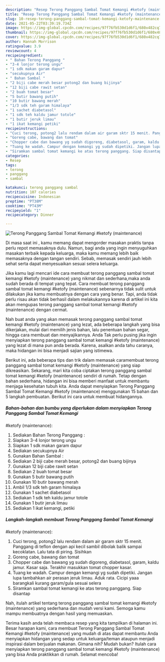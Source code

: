```yaml
---
description: "Resep Terong Panggang Sambal Tomat Kemangi #ketofy (maintenance) yang enak Untuk Jualan"
title: "Resep Terong Panggang Sambal Tomat Kemangi #ketofy (maintenance) yang enak Untuk Jualan"
slug: 10-resep-terong-panggang-sambal-tomat-kemangi-ketofy-maintenance-yang-enak-untuk-jualan
date: 2021-05-22T03:39:19.734Z
image: https://img-global.cpcdn.com/recipes/97f76fb530d1d6f1/680x482cq70/terong-panggang-sambal-tomat-kemangi-ketofy-maintenance-foto-resep-utama.jpg
thumbnail: https://img-global.cpcdn.com/recipes/97f76fb530d1d6f1/680x482cq70/terong-panggang-sambal-tomat-kemangi-ketofy-maintenance-foto-resep-utama.jpg
cover: https://img-global.cpcdn.com/recipes/97f76fb530d1d6f1/680x482cq70/terong-panggang-sambal-tomat-kemangi-ketofy-maintenance-foto-resep-utama.jpg
author: Hannah Morrison
ratingvalue: 3.9
reviewcount: 4
recipeingredient:
- " Bahan Terong Panggang "
- "3-4 lonjor terong ungu"
- "1 sdk makan garam dapur"
- "secukupnya Air"
- " Bahan Sambal "
- "2 biji cabe merah besar potong2 dan buang bijinya"
- "12 biji cabe rawit setan"
- "2 buah tomat besar"
- "5 butir bawang putih"
- "10 butir bawang merah"
- "1/3 sdk teh garam himalaya"
- "1 sachet diabetasol"
- "1 sdk teh kaldu jamur totole"
- "1 butir jeruk limau"
- "1 ikat kemangi petiki"
recipeinstructions:
- "Cuci terong, potong2 lalu rendam dalam air garam sktr 15 menit. Panggang di teflon dengan api kecil sambil dibolak balik sampai kecoklatan. Lalu tata di piring. Sisihkan"
- "Goreng cabe, bawang dan tomat"
- "Chopper cabe dan bawang yg sudah digoreng, diabetasol, garam, kaldu jamur. Kasar saja. Terakhir masukkan tomat chopper kasar."
- "Tuang ke wadah. Campur dengan kemangi yg sudah dipetiki. Jangan lupa tambahkan air perasan jeruk limau. Aduk rata. Cicipi yaaa barangkali kurang garam/gula sesuai selera"
- "Siramkan sambal tomat kemangi ke atas terong panggang. Siap disantap"
categories:
- Resep
tags:
- terong
- panggang
- sambal

katakunci: terong panggang sambal 
nutrition: 107 calories
recipecuisine: Indonesian
preptime: "PT38M"
cooktime: "PT43M"
recipeyield: "1"
recipecategory: Dinner

---
```



![Terong Panggang Sambal Tomat Kemangi
#ketofy (maintenance)](https://img-global.cpcdn.com/recipes/97f76fb530d1d6f1/680x482cq70/terong-panggang-sambal-tomat-kemangi-ketofy-maintenance-foto-resep-utama.jpg)

Di masa  saat ini , kamu memang dapat mengorder masakan praktis tanpa perlu repot memasaknya dulu. Namun, bagi anda yang ingin menyuguhkan masakan terbaik kepada keluarga, maka kamu memang lebih baik memasaknya dengan tangan sendiri. Sebab, memasak sendiri jauh lebih sehat serta dapat menyesuaikan sesuai selera keluarga.

Jika kamu lagi mencari ide cara membuat terong panggang sambal tomat kemangi
#ketofy (maintenance) yang nikmat dan sederhana,maka anda sudah berada di tempat yang tepat. Cara membuat terong panggang sambal tomat kemangi
#ketofy (maintenance)  sebenarnya tidak sulit untuk dilakukan jika kamu membuatnya dengan cara yang benar. Tapi, anda tidak perlu risau akan tidak berhasil dalam melakukannya 
karena di artikel ini kita akan mengupas terong panggang sambal tomat kemangi
#ketofy (maintenance) dengan cermat.  



Nah buat anda yang akan memasak terong panggang sambal tomat kemangi
#ketofy (maintenance) yang lezat, ada beberapa langkah yang bisa dikerjakan, mulai dari memilih jenis bahan, lalu penentuan bahan segar, hingga cara membuat dan menyajikannya. Anda Tak perlu pusing jika ingin menyiapkan terong panggang sambal tomat kemangi
#ketofy (maintenance) yang lezat di mana pun anda berada. Karena, asalkan anda  tahu caranya, maka hidangan ini bisa menjadi sajian yang istimewa.

Berikut ini, ada beberapa tips dan trik dalam memasak caramembuat terong panggang sambal tomat kemangi
#ketofy (maintenance) yang siap dikreasikan. Sekarang, mari kita coba ciptakan terong panggang sambal tomat kemangi
#ketofy (maintenance) sendiri di rumah. Tetap dengan bahan sederhana, hidangan ini bisa memberi manfaat untuk membantu menjaga kesehatan tubuh kita. Anda dapat menyiapkan Terong Panggang Sambal Tomat Kemangi
#ketofy (maintenance) menggunakan 15 bahan dan 5 langkah pembuatan. Berikut ini cara untuk membuat hidangannya.

<!--inarticleads1-->

##### Bahan-bahan dan bumbu yang diperlukan dalam menyiapkan Terong Panggang Sambal Tomat Kemangi
#ketofy (maintenance):

1. Sediakan  Bahan Terong Panggang :
1. Siapkan 3-4 lonjor terong ungu
1. Siapkan 1 sdk makan garam dapur
1. Sediakan secukupnya Air
1. Gunakan  Bahan Sambal :
1. Sediakan 2 biji cabe merah besar, potong2 dan buang bijinya
1. Gunakan 12 biji cabe rawit setan
1. Sediakan 2 buah tomat besar
1. Gunakan 5 butir bawang putih
1. Gunakan 10 butir bawang merah
1. Ambil 1/3 sdk teh garam himalaya
1. Gunakan 1 sachet diabetasol
1. Sediakan 1 sdk teh kaldu jamur totole
1. Gunakan 1 butir jeruk limau
1. Sediakan 1 ikat kemangi, petiki




<!--inarticleads2-->

##### Langkah-langkah membuat Terong Panggang Sambal Tomat Kemangi
#ketofy (maintenance):

1. Cuci terong, potong2 lalu rendam dalam air garam sktr 15 menit. Panggang di teflon dengan api kecil sambil dibolak balik sampai kecoklatan. Lalu tata di piring. Sisihkan
1. Goreng cabe, bawang dan tomat
1. Chopper cabe dan bawang yg sudah digoreng, diabetasol, garam, kaldu jamur. Kasar saja. Terakhir masukkan tomat chopper kasar.
1. Tuang ke wadah. Campur dengan kemangi yg sudah dipetiki. Jangan lupa tambahkan air perasan jeruk limau. Aduk rata. Cicipi yaaa barangkali kurang garam/gula sesuai selera
1. Siramkan sambal tomat kemangi ke atas terong panggang. Siap disantap




Nah, itulah artikel tentang  terong panggang sambal tomat kemangi
#ketofy (maintenance)  yang sederhana dan mudah versi kami. Semoga kamu mampu membuatnya dengan hasil yang memuaskan. 

Terima kasih anda telah membaca resep yang kita tampilkan di halaman ini. Besar harapan kami, cara membuat  Terong Panggang Sambal Tomat Kemangi
#ketofy (maintenance) yang mudah di atas dapat membantu Anda menyiapkan hidangan yang sedap untuk keluarga/teman ataupun menjadi inspirasi dalam berjualan makanan. Gimana nih? Mudah bukan? Itulah cara menyiapkan terong panggang sambal tomat kemangi
#ketofy (maintenance) yang bisa Anda praktikkan di rumah. Selamat mencoba!

